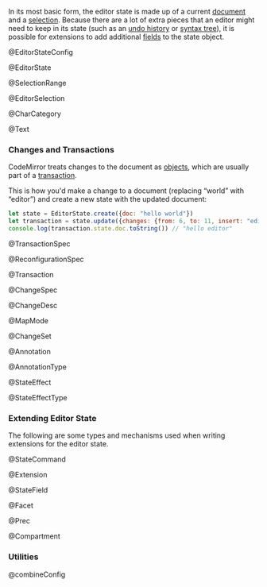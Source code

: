 In its most basic form, the editor state is made up of a current <a
href="#state.EditorState.doc">document</a> and a <a
href="#state.EditorState.selection">selection</a>. Because there are a
lot of extra pieces that an editor might need to keep in its state
(such as an [undo history](#history) or [syntax
tree](#language.syntaxTree)), it is possible for extensions to add
additional [fields](#state.StateField) to the state object.

@EditorStateConfig

@EditorState

@SelectionRange

@EditorSelection

@CharCategory

@Text

### Changes and Transactions

CodeMirror treats changes to the document as
[objects](#state.ChangeSet), which are usually part of a
[transaction](#state.Transaction).

This is how you'd make a change to a document (replacing “world” with
“editor”) and create a new state with the updated document:

```javascript
let state = EditorState.create({doc: "hello world"})
let transaction = state.update({changes: {from: 6, to: 11, insert: "editor"}})
console.log(transaction.state.doc.toString()) // "hello editor"
```

@TransactionSpec

@ReconfigurationSpec

@Transaction

@ChangeSpec

@ChangeDesc

@MapMode

@ChangeSet

@Annotation

@AnnotationType

@StateEffect

@StateEffectType

### Extending Editor State

The following are some types and mechanisms used when writing
extensions for the editor state.

@StateCommand

@Extension

@StateField

@Facet

@Prec

@Compartment

### Utilities

@combineConfig
